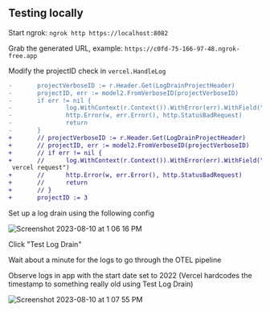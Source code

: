 ## Testing locally

Start ngrok: `ngrok http https://localhost:8082`

Grab the generated URL, example: `https://c0fd-75-166-97-48.ngrok-free.app`

Modify the projectID check in `vercel.HandleLog`

```diff
-       projectVerboseID := r.Header.Get(LogDrainProjectHeader)
-       projectID, err := model2.FromVerboseID(projectVerboseID)
-       if err != nil {
-               log.WithContext(r.Context()).WithError(err).WithField("projectVerboseID", projectVerboseID).Error("failed to parse highlight project id from vercel request")
-               http.Error(w, err.Error(), http.StatusBadRequest)
-               return
-       }
+       // projectVerboseID := r.Header.Get(LogDrainProjectHeader)
+       // projectID, err := model2.FromVerboseID(projectVerboseID)
+       // if err != nil {
+       //      log.WithContext(r.Context()).WithError(err).WithField("projectVerboseID", projectVerboseID).Error("failed to parse highlight project id from
 vercel request")
+       //      http.Error(w, err.Error(), http.StatusBadRequest)
+       //      return
+       // }
+       projectID := 3
```


Set up a log drain using the following config

![Screenshot 2023-08-10 at 1 06 16 PM](https://github.com/highlight/highlight/assets/58678/cf1d18ea-257e-414c-85fc-bf3e46a242c3)

Click "Test Log Drain"

Wait about a minute for the logs to go through the OTEL pipeline

Observe logs in app with the start date set to 2022 (Vercel hardcodes the timestamp to something really old using Test Log Drain)

![Screenshot 2023-08-10 at 1 07 55 PM](https://user-images.githubusercontent.com/58678/259855002-39529705-c85d-4187-90c5-710171665807.png)